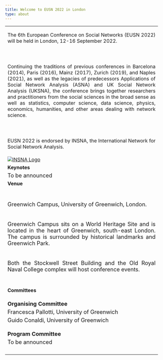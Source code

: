 ```yaml
---
title: Welcome to EUSN 2022 in London
type: about
---
```


  <table>
  <tr>
    <td><p align="justify">The 6th European Conference on Social Networks (EUSN 2022) will be held in London, 12-16 September 2022.</p></td>
  </tr>
   <tr>
    <td><br></td>
  </tr>
    <tr>
    <td><p align="justify">Continuing the traditions of previous conferences in Barcelona (2014), Paris (2016), Mainz (2017), Zurich (2019), and Naples (2021), as well as the legacies of predecessors Applications of Social Network Analysis (ASNA) and UK Social Network Analysis (UKSNA), the conference brings together researchers and practitioners from the social sciences in the broad sense as well as statistics, computer science, data science, physics, economics, humanities, and other areas dealing with network science. </p></td>
  </tr>
   <tr>
    <td><br></td>
  </tr>
   <tr>
    <td><p align="justify">EUSN 2022 is endorsed by INSNA, the International Network for Social Network Analysis.</p></td>
  </tr>
     <tr>
    <td><a title="INSNA" href="https://www.insna.org/" target="_blank" > <img class="my-12 max-w-full mx-auto" src="/img/INSNA_logo.png" alt="INSNA Logo"></a></td>
  </tr>
  <tr>
    <td><b>Keynotes</b></td>
  </tr>
   <tr>
    <td><font size="4">To be announced</font></td>
  </tr>
  <tr>
    <td><b>Venue</b></td>
  </tr>
   <tr>
    <td><br></td>
  </tr>
   <tr>
    <td><p align="left"><font size="4">Greenwich Campus, University of Greenwich, London.</font></p></td>
  </tr>
    <tr>
    <td></td>
  </tr>
   <tr>
    <td><p align="justify"><font size="4">Greenwich Campus sits on a World Heritage Site and is located in the heart of Greenwich, south-east London. The campus is surrounded by historical landmarks and Greenwich Park.</font></p></td>
  </tr>
    <tr>
    <td></td>
  </tr>
     <tr>
    <td><p align="justify"><font size="4">Both the Stockwell Street Building and the Old Royal Naval College complex will host conference events.</font></p></td>
  </tr>
   <tr>
    <td><br></td>
  </tr>
    <tr>
    <td><b>Committees</b></td>
  </tr>
   <tr>
    <td></td>
  </tr>
   <tr>
    <td></td>
  </tr>
     <tr>
    <td></td>
  </tr>
   <tr>
    <td><font size="4"><b>Organising Committee</b></font></td>
  </tr>
   <tr>
    <td><font size="4">Francesca Pallotti, University of Greenwich</font></td>
  </tr>
   <tr>
    <td><font size="4">Guido Conaldi, University of Greenwich</font></td>
   </tr>
    <tr>
    <td></td>
  </tr>
    <tr>
    <td></td>
  </tr>
     <tr>
   <tr>
    <td></td>
  </tr>
    <td> <font size="4"> <b>Program Committee</b></font></td>
  </tr>
       <tr>
    <td><font size="4">To be announced</font></td>
  </tr>
    <tr>
    <td><br></td>
  </tr>
</table>      


